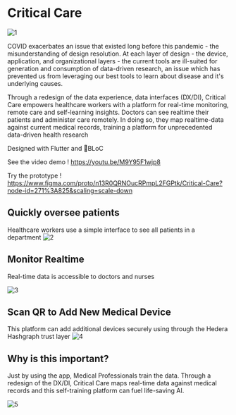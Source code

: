 # Critical Care


![1](https://github.com/Team-Crushing-It/critical_care/blob/postBetterHealthHack/assets/gifcriticalcare.gif)

COVID exacerbates an issue that existed long before this pandemic - the misunderstanding of design resolution. At each layer of design - the device, application, and organizational layers - the current tools are ill-suited for generation and consumption of data-driven research, an issue which has prevented us from leveraging our best tools to learn about disease and it's underlying causes.



Through a redesign of the data experience, data interfaces (DX/DI), Critical Care empowers healthcare workers with a platform for real-time monitoring, remote care and self-learning insights. Doctors can see realtime their patients and administer care remotely. In doing so, they map realtime-data against current medical records, training a platform for unprecedented data-driven health research


Designed with Flutter and 💙BLoC

See the video demo ! https://youtu.be/M9Y95F1wjp8

Try the prototype !  https://www.figma.com/proto/n13R0QRNOucRPmpL2FGPtk/Critical-Care?node-id=271%3A825&scaling=scale-down

## Quickly oversee patients
Healthcare workers use a simple interface to see all patients in a department
![2](https://github.com/Team-Crushing-It/critical_care/blob/master/assets/1.gif)

## Monitor Realtime
Real-time data is accessible to doctors and nurses

![3](https://github.com/Team-Crushing-It/critical_care/blob/master/assets/2.gif)

## Scan QR to Add New Medical Device
This platform can add additional devices securely using through the Hedera Hashgraph trust layer
![4](https://github.com/Team-Crushing-It/critical_care/blob/master/assets/3.gif)

## Why is this important?
Just by using the app, Medical Professionals train the data. Through a redesign of the DX/DI, Critical Care maps real-time data against medical records and this self-training platform can fuel life-saving AI.

![5](https://github.com/Team-Crushing-It/critical_care/blob/master/assets/gifFast_random_app.gif)
